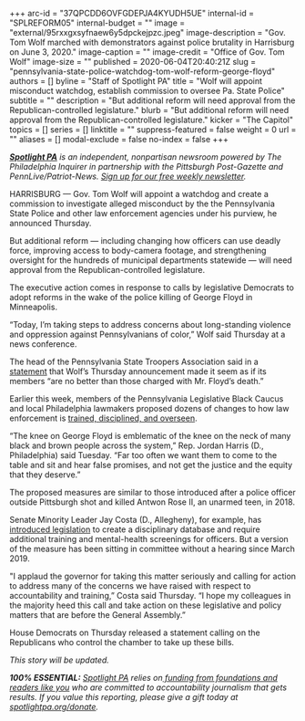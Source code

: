 +++
arc-id = "37QPCDD6OVFGDEPJA4KYUDH5UE"
internal-id = "SPLREFORM05"
internal-budget = ""
image = "external/95rxxgxsyfnaew6y5dpckejpzc.jpeg"
image-description = "Gov. Tom Wolf marched with demonstrators against police brutality in Harrisburg on June 3, 2020."
image-caption = ""
image-credit = "Office of Gov. Tom Wolf"
image-size = ""
published = 2020-06-04T20:40:21Z
slug = "pennsylvania-state-police-watchdog-tom-wolf-reform-george-floyd"
authors = []
byline = "Staff of Spotlight PA"
title = "Wolf will appoint misconduct watchdog, establish commission to oversee Pa. State Police"
subtitle = ""
description = "But additional reform will need approval from the Republican-controlled legislature."
blurb = "But additional reform will need approval from the Republican-controlled legislature."
kicker = "The Capitol"
topics = []
series = []
linktitle = ""
suppress-featured = false
weight = 0
url = ""
aliases = []
modal-exclude = false
no-index = false
+++

<a href="https://www.spotlightpa.org/"><i><b>Spotlight PA</b></i></a><i> is an independent, nonpartisan newsroom powered by The Philadelphia Inquirer in partnership with the Pittsburgh Post-Gazette and PennLive/Patriot-News. </i><a href="https://www.spotlightpa.org/newsletters"><i>Sign up for our free weekly newsletter</i></a><i>.</i>

HARRISBURG — Gov. Tom Wolf will appoint a watchdog and create a commission to investigate alleged misconduct by the the Pennsylvania State Police and other law enforcement agencies under his purview, he announced Thursday.

But additional reform — including changing how officers can use deadly force, improving access to body-camera footage, and strengthening oversight for the hundreds of municipal departments statewide — will need approval from the Republican-controlled legislature.

The executive action comes in response to calls by legislative Democrats to adopt reforms in the wake of the police killing of George Floyd in Minneapolis.

“Today, I’m taking steps to address concerns about long-standing violence and oppression against Pennsylvanians of color,” Wolf said Thursday at a news conference.

<script src="https://www.spotlightpa.org/embed.js" async></script><div data-spl-embed-version="1" data-spl-src="https://www.spotlightpa.org/embeds/donate/"></div>


The head of the Pennsylvania State Troopers Association said in a <a href="https://twitter.com/PSTA_1962/status/1268640382855806976/photo/1" target=_blank>statement</a> that Wolf’s Thursday announcement made it seem as if its members “are no better than those charged with Mr. Floyd’s death.”

Earlier this week, members of the Pennsylvania Legislative Black Caucus and local Philadelphia lawmakers proposed dozens of changes to how law enforcement is <a href="https://www.spotlightpa.org/news/2020/06/police-protest-pennsylvania-antwon-rose-use-of-force/" target=_blank>trained, disciplined, and overseen</a>.

“The knee on George Floyd is emblematic of the knee on the neck of many black and brown people across the system,” Rep. Jordan Harris (D., Philadelphia) said Tuesday. “Far too often we want them to come to the table and sit and hear false promises, and not get the justice and the equity that they deserve.”

The proposed measures are similar to those introduced after a police officer outside Pittsburgh shot and killed Antwon Rose II, an unarmed teen, in 2018.

Senate Minority Leader Jay Costa (D., Allegheny), for example, has <a href="https://www.spotlightpa.org/news/2020/06/police-protest-pennsylvania-antwon-rose-use-of-force/">introduced legislation</a> to create a disciplinary database and require additional training and mental-health screenings for officers. But a version of the measure has been sitting in committee without a hearing since March 2019.

<script src="https://www.spotlightpa.org/embed.js" async></script><div data-spl-embed-version="1" data-spl-src="https://www.spotlightpa.org/embeds/newsletter/"></div>


"I applaud the governor for taking this matter seriously and calling for action to address many of the concerns we have raised with respect to accountability and training,” Costa said Thursday. “I hope my colleagues in the majority heed this call and take action on these legislative and policy matters that are before the General Assembly.”

House Democrats on Thursday released a statement calling on the Republicans who control the chamber to take up these bills.

<i>This story will be updated. </i>

<i><b>100% ESSENTIAL:</b></i> <a href="https://www.spotlightpa.org/"><i>Spotlight PA</i></a><i> relies on</i><a href="https://www.spotlightpa.org/support"><i> funding from foundations and readers like you</i></a><i> who are committed to accountability journalism that gets results. If you value this reporting, please give a gift today at </i><a href="https://www.spotlightpa.org/donate"><i>spotlightpa.org/donate</i></a><i>.</i>
